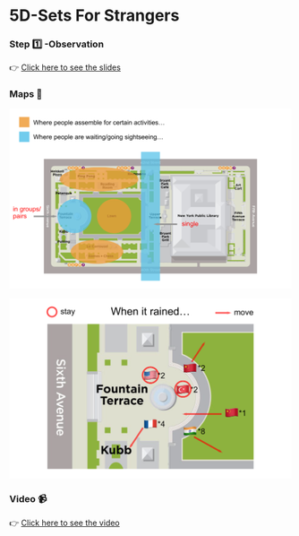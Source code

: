 # 5D-Sets For Strangers

### Step :one: -Observation

:point_right: [Click here to see the slides](https://drive.google.com/file/d/0B0F2hYIJEInzUlZOSE4zZ3p0OTg/view?usp=sharing)


### Maps :memo:

![Img](pics/Map1.png)

![Img](pics/Map2.png)

### Video :video_camera:

:point_right: [Click here to see the video](https://vimeo.com/237248125)
